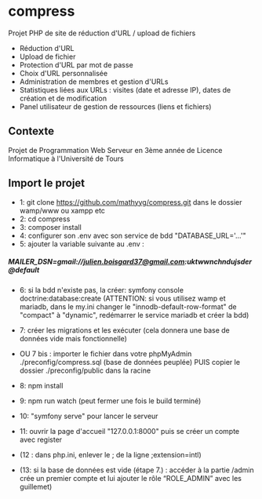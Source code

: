 # compress
Projet PHP de site de réduction d'URL / upload de fichiers

- Réduction d'URL
- Upload de fichier
- Protection d'URL par mot de passe
- Choix d'URL personnalisée
- Administration de membres et gestion d'URLs
- Statistiques liées aux URLs : visites (date et adresse IP), dates de création et de modification 
- Panel utilisateur de gestion de ressources (liens et fichiers)

## Contexte
Projet de Programmation Web Serveur en 3ème année de Licence Informatique à l'Université de Tours

## Import le projet
- 1: git clone https://github.com/mathyyg/compress.git dans le dossier wamp/www ou xampp etc
- 2: cd compress
- 3: composer install
- 4: configurer son .env avec son service de bdd "DATABASE_URL='...'"
- 5: ajouter la variable suivante au .env :

##### MAILER_DSN=gmail://julien.boisgard37@gmail.com:uktwwnchndujsder@default

- 6: si la bdd n'existe pas, la créer: symfony console doctrine:database:create
(ATTENTION: si vous utilisez wamp et mariadb, dans le my.ini changer le "innodb-default-row-format" de "compact" à "dynamic",
redémarrer le service mariadb et créer la bdd) 

- 7: créer les migrations et les exécuter (cela donnera une base de données vide mais fonctionnelle) 
- OU 7 bis : importer le fichier dans votre phpMyAdmin ./preconfig/compress.sql (base de données peuplée) PUIS copier le dossier ./preconfig/public dans la racine

- 8: npm install
- 9: npm run watch (peut fermer une fois le build terminé)
- 10: "symfony serve" pour lancer le serveur
- 11: ouvrir la page d'accueil "127.0.0.1:8000" puis se créer un compte avec register

- (12 : dans php.ini, enlever le ; de la ligne ;extension=intl)
- (13: si la base de données est vide (étape 7.) : accéder à la partie /admin crée un premier compte et lui ajouter le rôle “ROLE_ADMIN” avec les guillemet)
